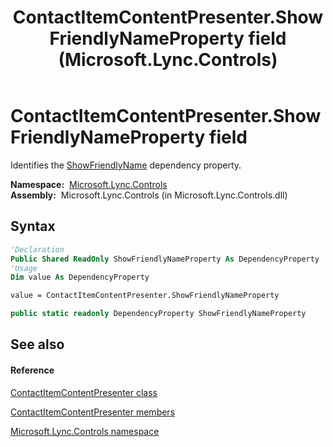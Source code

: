 ﻿---
title: ContactItemContentPresenter.ShowFriendlyNameProperty field (Microsoft.Lync.Controls)
TOCTitle: ShowFriendlyNameProperty field
ms:assetid: F:Microsoft.Lync.Controls.ContactItemContentPresenter.ShowFriendlyNameProperty_DI_3_UC_OCS14MrefLyncWPF
ms:mtpsurl: https://msdn.microsoft.com/en-us/library/microsoft.lync.controls.contactitemcontentpresenter.showfriendlynameproperty_di_3_uc_ocs14mreflyncwpf(v=office.15)
ms:contentKeyID: 48598196
ms.date: 07/28/2014
mtps_version: v=office.15
f1_keywords:
- Microsoft.Lync.Controls.ContactItemContentPresenter.ShowFriendlyNameProperty
dev_langs:
- CSharp
- JScript
- VB
- other
---

# ContactItemContentPresenter.ShowFriendlyNameProperty field

Identifies the [ShowFriendlyName](contactitemcontentpresenter-showfriendlyname-property-microsoft-lync-controls_1.md) dependency property.

**Namespace:**  [Microsoft.Lync.Controls](microsoft-lync-controls-namespace_1.md)  
**Assembly:**  Microsoft.Lync.Controls (in Microsoft.Lync.Controls.dll)

## Syntax

``` vb
'Declaration
Public Shared ReadOnly ShowFriendlyNameProperty As DependencyProperty
'Usage
Dim value As DependencyProperty

value = ContactItemContentPresenter.ShowFriendlyNameProperty
```

``` csharp
public static readonly DependencyProperty ShowFriendlyNameProperty
```

## See also

#### Reference

[ContactItemContentPresenter class](contactitemcontentpresenter-class-microsoft-lync-controls_1.md)

[ContactItemContentPresenter members](contactitemcontentpresenter-members-microsoft-lync-controls_1.md)

[Microsoft.Lync.Controls namespace](microsoft-lync-controls-namespace_1.md)

